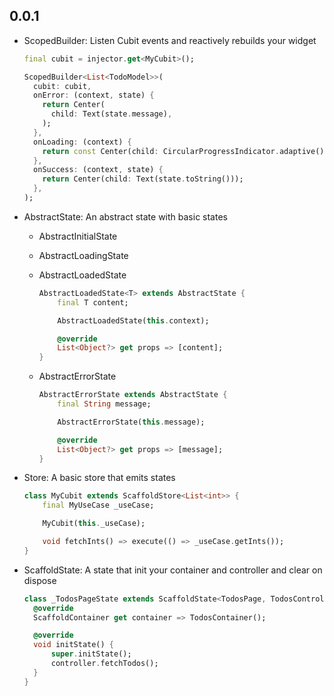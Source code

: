 ## 0.0.1

- ScopedBuilder: Listen Cubit events and reactively rebuilds your widget

  ```dart
  final cubit = injector.get<MyCubit>();

  ScopedBuilder<List<TodoModel>>(
    cubit: cubit,
    onError: (context, state) {
      return Center(
        child: Text(state.message),
      );
    },
    onLoading: (context) {
      return const Center(child: CircularProgressIndicator.adaptive());
    },
    onSuccess: (context, state) {
      return Center(child: Text(state.toString()));
    },
  );
  ```

- AbstractState: An abstract state with basic states

  - AbstractInitialState
  - AbstractLoadingState
  - AbstractLoadedState

    ```dart
    AbstractLoadedState<T> extends AbstractState {
        final T content;

        AbstractLoadedState(this.context);

        @override
        List<Object?> get props => [content];
    }
    ```

  - AbstractErrorState

    ```dart
    AbstractErrorState extends AbstractState {
        final String message;

        AbstractErrorState(this.message);

        @override
        List<Object?> get props => [message];
    }
    ```

- Store: A basic store that emits states

  ```dart
  class MyCubit extends ScaffoldStore<List<int>> {
      final MyUseCase _useCase;

      MyCubit(this._useCase);

      void fetchInts() => execute(() => _useCase.getInts());
  }
  ```

- ScaffoldState: A state that init your container and controller and clear on dispose

  ```dart
  class _TodosPageState extends ScaffoldState<TodosPage, TodosController> {
    @override
    ScaffoldContainer get container => TodosContainer();

    @override
    void initState() {
        super.initState();
        controller.fetchTodos();
    }
  }
  ```
